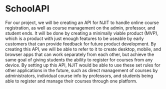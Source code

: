 # SchoolAPI
For our project, we will be creating an API for NJIT to handle online course registration, as well as course management on the admin, professor, and student ends. It will be done by creating a minimally viable product (MVP), which is a product with just enough features to be useable by early customers that can provide feedback for future product development. By creating this API, we will be able to refer to it to create desktop, mobile, and browser apps that can work separately from each other, but achieve the same goal of giving students the ability to register for courses from any device. By setting up this API, NJIT would be able to use these set rules for other applications in the future, such as direct management of courses by administrators, individual course info by professors, and students being able to register and manage their courses through one platform.
